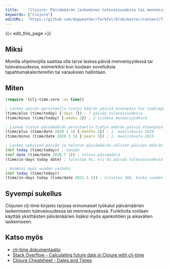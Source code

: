 ```yaml
---
title:    "Clojure: Päivämäärän laskeminen tulevaisuudessa tai menneisyydessä"
keywords: ["Clojure"]
editURL:  "https://github.com/dogweather/forkful/blob/master/content/fi/clojure/calculating-a-date-in-the-future-or-past.md"
---
```


{{< edit_this_page >}}

## Miksi
Monilla ohjelmoijilla saattaa olla tarve laskea päiviä menneisyydessä tai tulevaisuudessa, esimerkiksi kun luodaan sovelluksia tapahtumakalentereihin tai varauksien hallintaan.

## Miten
```Clojure
(require '[clj-time.core :as time])

; Laskee päivän perusteella tietyn määrän päiviä eteenpäin tai taaksepäin
(time/plus (time/today) {:days 7}) ; 7 päivää tulevaisuudessa
(time/minus (time/today) {:weeks 2}) ; 2 viikkoa menneisyydessä

; Laskee tietyn päivämäärän perusteella tietyn määrän päiviä eteenpäin tai taaksepäin
(time/plus (time/date 2020 1 1) {:months 2}) ; 1. maaliskuuta 2020
(time/minus (time/date 2020 3 1) {:years 5}) ; 1. maaliskuuta 2015

; Laskee nykyisen päivän ja halutun päivämäärän välisen päivien määrän
(def today (time/today)) ; tänään
(def date (time/date 2020 7 1)) ; tuleva päivämäärä
(time/in-days today date) ; tulostaa 91, eli 91 päivää tulevaisuudessa

; Huomioi myös vuoden vaihdos
(def today (time/today))
(time/in-days today (time/date 2021 1 1)) ; tulostaa 366, koska vuoden vaihduttua on yksi päivä lisää

```

## Syvempi sukellus
Clojuren clj-time kirjasto tarjoaa erinomaiset työkalut päivämäärien laskemiseen tulevaisuudessa tai menneisyydessä. Funktioita voidaan käyttää yksittäisten päivämäärien lisäksi myös ajankohtien ja aikavälien laskemiseen.

## Katso myös
- [clj-time dokumentaatio](https://github.com/clj-time/clj-time)
- [Stack Overflow - Calculating future date in Clojure with clj-time](https://stackoverflow.com/questions/38118880/calculating-future-date-in-clojure-with-clj-time)
- [Clojure Cheatsheet - Dates and Times](https://clojure.org/api/cheatsheet/#date_and_time_manipulation)